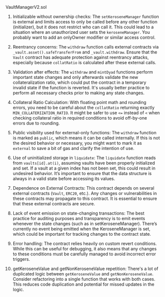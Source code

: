 VaultManagerV2.sol
1. Initializable without ownership checks:
   The `setKeroseneManager` function is external and limits access to only be called before any other function (initializer), but it does not restrict who can call it. This could lead to a situation where an unauthorized user sets the `keroseneManager`. You probably want to add an onlyOwner modifier or similar access control.

2. Reentrancy concerns:
   The `withdraw` function calls external contracts via `_vault.asset().safeTransferFrom` and `_vault.withdraw`. Ensure that the `Vault` contract has adequate protection against reentrancy attacks, especially because `collatRatio` is calculated after these external calls.

3. Validation after effects:
   The `withdraw` and `mintDyad` functions perform important state changes and only afterwards validate the new collateralization ratio, which could put the contract in a temporary invalid state if the function is reverted. It's usually better practice to perform all necessary checks prior to making any state changes.

4. Collateral Ratio Calculation:
   With floating point math and rounding errors, you need to be careful about the `collatRatio` returning exactly `MIN_COLLATERIZATION_RATIO`. It might be safer to use `<=` instead of `<` when checking collateral ratio in required conditions to avoid off-by-one errors due to rounding.

5. Public visibility used for external-only functions:
   The `withdraw` function is marked as `public`, which means it can be called internally. If this is not the desired behavior or necessary, you might want to mark it as `external` to save a bit of gas and clarify the intention of use.

6. Use of uninitialized storage in `liquidate`:
   The `liquidate` function reads from `vaults[id].at(i)`, assuming vaults have been properly initialized and set. If a vault at a given index has not been set, this could result in undesired behavior. It’s important to ensure that the data structure is always in a valid state before accessing its values.

7. Dependence on External Contracts:
   This contract depends on several external contracts (`Vault`, `ERC20`, etc.). Any changes or vulnerabilities in these contracts may propagate to this contract. It is essential to ensure that these external contracts are secure.

8. Lack of event emission on state-changing transactions:
   The best practice for auditing purposes and transparency is to emit events whenever the state changes (such as in setKeroseneManager). There’s currently no event being emitted when the KeroseneManager is set, which could be important for tracking changes to the contract state.

9. Error handling:
   The contract relies heavily on custom revert conditions. While this can be useful for debugging, it also means that any changes to these conditions must be carefully managed to avoid incorrect error triggers.

10. getKeroseneValue and getNonKeroseneValue repetition:
    There's a lot of duplicated logic between `getKeroseneValue` and `getNonKeroseneValue`. Consider refactoring into a single function that works with both cases. This reduces code duplication and potential for missed updates in the logic.